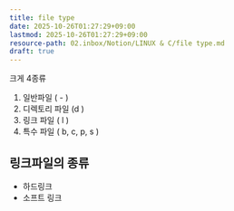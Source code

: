 ```yaml
---
title: file type
date: 2025-10-26T01:27:29+09:00
lastmod: 2025-10-26T01:27:29+09:00
resource-path: 02.inbox/Notion/LINUX & C/file type.md
draft: true
---
```

크게 4종류

1. 일반파일 ( - )
2. 디렉토리 파일 (d )
3. 링크 파일 ( l )
4. 특수 파일 ( b, c, p, s )

  

## 링크파일의 종류

- 하드링크
- 소프트 링크